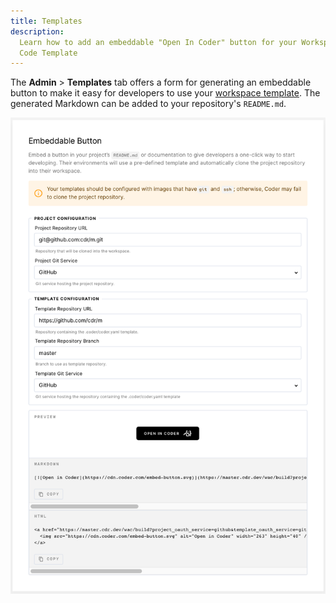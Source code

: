 ```yaml
---
title: Templates
description:
  Learn how to add an embeddable "Open In Coder" button for your Workspaces As
  Code Template
---
```


The **Admin** > **Templates** tab offers a form for generating an embeddable
button to make it easy for developers to use your
[workspace template](../environments/workspaces-as-code/index.md). The generated
Markdown can be added to your repository's `README.md`.

![Open In Coder Button](../assets/wac-badge.png)
